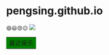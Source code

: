 # pengsing.github.io  
  :smile::smiley::worried::expressionless:
![
](https://s1.ax1x.com/2020/04/24/J0IlJe.png)
<table><tr><td bgcolor=green>最近娱乐</td></tr></table>  
